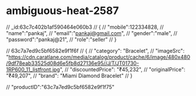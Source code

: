 # ambiguous-heat-2587


// _id:63c7c402b1af590464e060b3
// {
//     "mobile":122334828,
//     "name":"pankaj",
//     "email":"pankaj@gmail.com",
//     "gender":"male",
//     "password":"pankaj@21",
//     "role":"seller"
//   }



// 63c7a7ed9c5bf6582e9f1f6f
// {
//     "category": "Bracelet",
//      "imageSrc": "https://cdn.caratlane.com/media/catalog/product/cache/6/image/480x480/9df78eab33525d08d6e5fb8d27136e95//J/T/JT01730-1RP600_11_listfront.jpg",
//      "discountedPrice": "₹45,232",
//      "originalPrice": "₹49,207",
//     "brand": "Miami Diamond Bracelet"
//  }

// "productID":"63c7a7ed9c5bf6582e9f1f75"